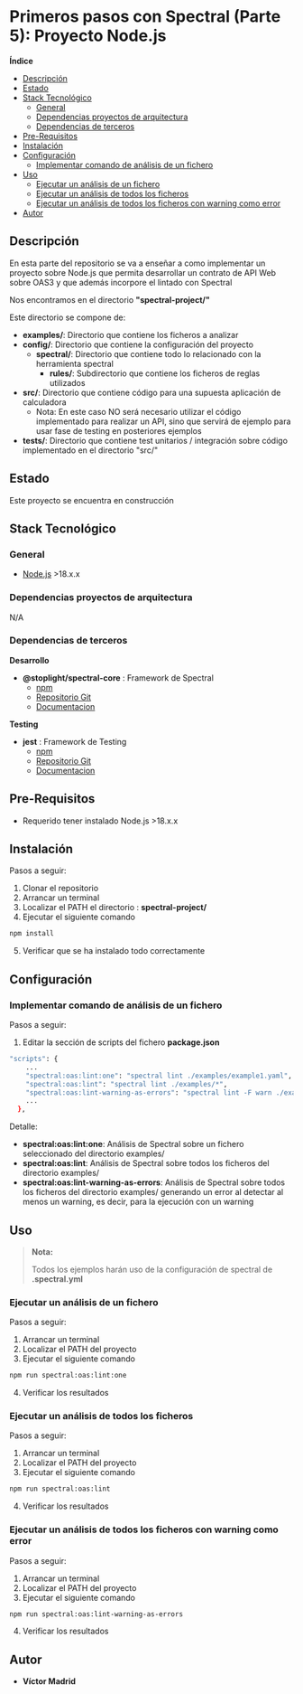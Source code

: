 <h1>Primeros pasos con Spectral (Parte 5): Proyecto Node.js</h1>





**Índice**
- [Descripción](#descripción)
- [Estado](#estado)
- [Stack Tecnológico](#stack-tecnológico)
  - [General](#general)
  - [Dependencias proyectos de arquitectura](#dependencias-proyectos-de-arquitectura)
  - [Dependencias de terceros](#dependencias-de-terceros)
- [Pre-Requisitos](#pre-requisitos)
- [Instalación](#instalación)
- [Configuración](#configuración)
  - [Implementar comando de análisis de un fichero](#implementar-comando-de-análisis-de-un-fichero)
- [Uso](#uso)
  - [Ejecutar un análisis de un fichero](#ejecutar-un-análisis-de-un-fichero)
  - [Ejecutar un análisis de todos los ficheros](#ejecutar-un-análisis-de-todos-los-ficheros)
  - [Ejecutar un análisis de todos los ficheros con warning como error](#ejecutar-un-análisis-de-todos-los-ficheros-con-warning-como-error)
- [Autor](#autor)





## Descripción

En esta parte del repositorio se va a enseñar a como implementar un proyecto sobre Node.js que permita desarrollar un contrato de API Web sobre OAS3 y que además incorpore el lintado con Spectral

Nos encontramos en el directorio **"spectral-project/"**

Este directorio se compone de:

* **examples/**: Directorio que contiene los ficheros a analizar
* **config/**: Directorio que contiene la configuración del proyecto
  * **spectral/**: Directorio que contiene todo lo relacionado con la herramienta spectral
    * **rules/**: Subdirectorio que contiene los ficheros de reglas utilizados
* **src/**: Directorio que contiene código para una supuesta aplicación de calculadora
  * Nota: En este caso NO será necesario utilizar el código implementado para realizar un API, sino que servirá de ejemplo para usar fase de testing en posteriores ejemplos
* **tests/**: Directorio que contiene test unitarios / integración sobre código implementado en el directorio "src/"




## Estado

Este proyecto se encuentra en construcción





## Stack Tecnológico

### General

* [Node.js](https://nodejs.org/es) >18.x.x


### Dependencias proyectos de arquitectura

N/A


### Dependencias de terceros

**Desarrollo**

* **@stoplight/spectral-core** : Framework de Spectral
  * [npm](https://www.npmjs.com/package/@stoplight/spectral-core)
  * [Repositorio Git](https://github.com/stoplightio/spectral)
  * [Documentacion](https://stoplight.io/open-source/spectral)


**Testing**

* **jest** : Framework de Testing
  * [npm](https://www.npmjs.com/package/jest)
  * [Repositorio Git](https://github.com/jestjs/jest)
  * [Documentacion](https://jestjs.io/)





## Pre-Requisitos

* Requerido tener instalado Node.js >18.x.x





## Instalación

Pasos a seguir:

1. Clonar el repositorio
2. Arrancar un terminal
3. Localizar el PATH el directorio : **spectral-project/**
4. Ejecutar el siguiente comando

```bash
npm install
```

5. Verificar que se ha instalado todo correctamente





## Configuración

### Implementar comando de análisis de un fichero

Pasos a seguir:

1. Editar la sección de scripts del fichero **package.json**

```bash
"scripts": {
    ...
    "spectral:oas:lint:one": "spectral lint ./examples/example1.yaml",
    "spectral:oas:lint": "spectral lint ./examples/*",
    "spectral:oas:lint-warning-as-errors": "spectral lint -F warn ./examples/*"
    ...
  },
```

Detalle:

* **spectral:oas:lint:one**: Análisis de Spectral sobre un fichero seleccionado del directorio examples/
* **spectral:oas:lint**: Análisis de Spectral sobre todos los ficheros del directorio examples/
* **spectral:oas:lint-warning-as-errors**: Análisis de Spectral sobre todos los ficheros del directorio examples/ generando un error al detectar al menos un warning, es decir, para la ejecución con un warning





## Uso

>**Nota:**
>
>Todos los ejemplos harán uso de la configuración de spectral de **.spectral.yml**

### Ejecutar un análisis de un fichero

Pasos a seguir:

1. Arrancar un terminal
2. Localizar el PATH del proyecto
3. Ejecutar el siguiente comando

```bash
npm run spectral:oas:lint:one
```

4. Verificar los resultados



### Ejecutar un análisis de todos los ficheros

Pasos a seguir:

1. Arrancar un terminal
2. Localizar el PATH del proyecto
3. Ejecutar el siguiente comando

```bash
npm run spectral:oas:lint
```

4. Verificar los resultados




### Ejecutar un análisis de todos los ficheros con warning como error

Pasos a seguir:

1. Arrancar un terminal
2. Localizar el PATH del proyecto
3. Ejecutar el siguiente comando

```bash
npm run spectral:oas:lint-warning-as-errors
```

4. Verificar los resultados



## Autor

* **Víctor Madrid**
